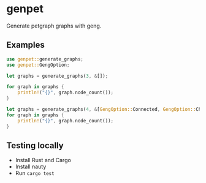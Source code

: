 # genpet

Generate petgraph graphs with geng.

## Examples
    
```rust
use genpet::generate_graphs;
use genpet::GengOption;

let graphs = generate_graphs(3, &[]);

for graph in graphs {
    println!("{}", graph.node_count());
}

let graphs = generate_graphs(4, &[GengOption::Connected, GengOption::Chordal]);
for graph in graphs {
    println!("{}", graph.node_count());
}
```

## Testing locally

- Install Rust and Cargo
- Install nauty
- Run `cargo test`